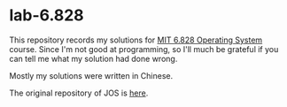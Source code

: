 # lab-6.828

This repository records my solutions for [MIT 6.828 Operating System](https://pdos.csail.mit.edu/6.828/2018/schedule.html) course. Since I'm not good at programming, so I'll much be grateful if you can tell me what my solution had done wrong.

Mostly my solutions were written in Chinese.

The original repository of JOS is [here](https://pdos.csail.mit.edu/6.828/2018/jos.git).
